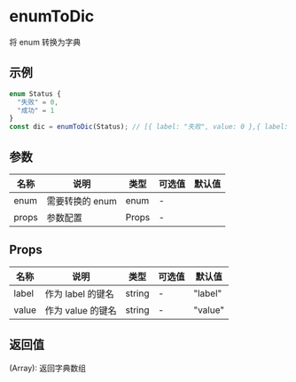 # enumToDic

将 enum 转换为字典

## 示例

```ts
enum Status {
  "失败" = 0,
  "成功" = 1
}
const dic = enumToDic(Status); // [{ label: "失败", value: 0 },{ label: "成功", value: 1 }]
```

## 参数

| 名称  | 说明            | 类型  | 可选值 | 默认值 |
| ----- | --------------- | ----- | ------ | ------ |
| enum  | 需要转换的 enum | enum  | -      |        |
| props | 参数配置        | Props | -      |        |

## Props

| 名称  | 说明              | 类型   | 可选值 | 默认值  |
| ----- | ----------------- | ------ | ------ | ------- |
| label | 作为 label 的键名 | string | -      | "label" |
| value | 作为 value 的键名 | string | -      | "value" |

## 返回值

(Array): 返回字典数组
